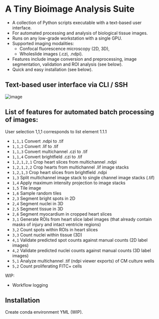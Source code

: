 # A Tiny Bioimage Analysis Suite
- A collection of Python scripts executable with a text-based user interface. 
- For automated processing and analysis of biological tissue images.
- Runs on any low-grade workstation with a single GPU.
- Supported imaging modalities:
  - Confocal fluorescence microscopy (2D, 3D),
  - Wholeslide images (.czi, .ndpi).
- Features include image conversion and preprocessing, image segmentation, validation and ROI analysis (see below).
- Quick and easy installation (see below).


## Text-based user interface via CLI / SSH
![image](https://github.com/MercaderLabAnatomy/Image_Analysis_Suite/assets/99955854/a2cdf959-501c-431a-958e-09365254edf1)

## List of features for automated batch processing of images:
User selection 1,1,1 corresponds to  list element 1.1.1

- `1,1,1` Convert .ndpi to .tif
- `1,1,2` Convert .lif to .tif
- `1,1,3` Convert multichannel .czi to .tif
- `1,1,4` Convert brightfield .czi to .tif
- `1,2,1,2,1` Crop heart slices from multichannel .ndpi 
- `1,2,1,2,2` Crop hearts from multichannel .lif image stacks
- `1,2,1,3` Crop heart slices from brightfield .ndpi 
- `1,3` Split multichannel image stack to single channel image stacks (.tif)
- `1,4` Apply maximum intensity projection to image stacks
- `1,5` Tile image 
- `1,6` Sample random tiles
- `2,3` Segment bright spots in 2D
- `2,4` Segment nuclei in 3D
- `2,5` Segment tissue in 3D
- `2,6` Segment myocardium in cropped heart slices
- `3,1` Generate ROIs from heart slice label images (that already contain masks of injury and intact ventricle regions) 
- `3,2` Count spots within ROIs in heart slices
- `3,3` Count nuclei within tissue (3D)
- `4,1` Validate predicted spot counts against manual counts (2D label images)
- `4,2` Validate predicted nuclei counts against manual counts (3D label images)
- `5,1` Analyze multichannel .tif (ndpi viewer exports) of CM culture wells
- `5,2` Count proliferating FITC+ cells

WIP:
- Workflow logging

## Installation

Create conda environment YML (WIP).
